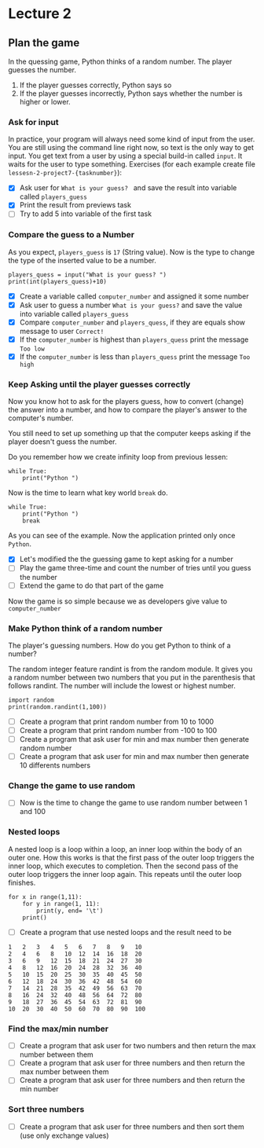 # Lecture 2
## Plan the game
In the quessing game, Python thinks of a random number. The player guesses the number.
1) If the player guesses correctly, Python says so
2) If the player guesses incorrectly, Python says whether the number is higher or lower.

### Ask for input
In practice, your program will always need some kind of input from the user.
You are still using the command line right now, so text is the only way to get input.
You get text from a user by using a special build-in called `input`. It waits 
for the user to type something.
Exercises (for each example create file `lessesn-2-project7-{tasknumber}`):
- [X] Ask user for `What is your guess? ` and save the result into variable called `players_guess`
- [X] Print the result from previews task 
- [ ] Try to add 5 into variable of the first task

### Compare the guess to a Number
As you expect, `players_guess` is `17` (String value). Now is the type to change the type
of the inserted value to be a number.
```python3
players_quess = input("What is your guess? ")
print(int(players_quess)+10)
```
- [X] Create a variable called `computer_number` and assigned it some number
- [X] Ask user to guess a number `What is your guess?` and save the value into variable called `players_guess`
- [X] Compare `computer_number` and `players_quess`, if they are equals show message to user `Correct!`
- [X] If the `computer_number` is highest than `players_quess` print the message `Too low`
- [X] If the `computer_number` is less than `players_quess` print the message `Too high`

### Keep Asking until the player guesses correctly
Now you know hot to ask for the players guess, how to convert (change) the answer into a number,
and how to compare the player's answer to the computer's number.

You still need to set up something up that the computer keeps asking if the player doesn't
guess the number.

Do you remember how we create infinity loop from previous lessen: 
```python3
while True:
    print("Python ")
```
Now is the time to learn what key world `break` do. 
```python3
while True:
    print("Python ")
    break
```
As you can see of the example. Now the application printed only once `Python`.
- [X] Let's modified the the guessing game to kept asking for a number
- [ ] Play the game three-time and count the number of tries until you guess the number
- [ ] Extend the game to do that part of the game

Now the game is so simple because we as developers give value to `computer_number`

### Make Python think of a random number
The player's guessing numbers. How do you get Python to think of a number?

The random integer feature randint is from the random module. It gives you a random number 
between two numbers that you put in the parenthesis that follows randint.
The number will include the lowest or highest number. 

```python3
import random
print(random.randint(1,100))
```

- [ ] Create a program that print random number from 10 to 1000
- [ ] Create a program that print random number from -100 to 100
- [ ] Create a program that ask user for min and max number then generate random number
- [ ] Create a program that ask user for min and max number then generate 10 differents numbers

### Change the game to use random
- [ ] Now is the time to change the game to use random number between 1 and 100

### Nested loops
A nested loop is a loop within a loop, an inner loop within the body of an outer one. 
How this works is that the first pass of the outer loop triggers the inner loop, which executes to completion. 
Then the second pass of the outer loop triggers the inner loop again. This repeats until the outer loop finishes.

```python3
for x in range(1,11):
    for y in range(1, 11):
        print(y, end= '\t')
    print()
```
- [ ] Create a program that use nested loops and the result need to be 
```
1	2	3	4	5	6	7	8	9	10	
2	4	6	8	10	12	14	16	18	20	
3	6	9	12	15	18	21	24	27	30	
4	8	12	16	20	24	28	32	36	40	
5	10	15	20	25	30	35	40	45	50	
6	12	18	24	30	36	42	48	54	60	
7	14	21	28	35	42	49	56	63	70	
8	16	24	32	40	48	56	64	72	80	
9	18	27	36	45	54	63	72	81	90	
10	20	30	40	50	60	70	80	90	100	
```

### Find the max/min number
- [ ] Create a program that ask user for two numbers and then return the max number between them
- [ ] Create a program that ask user for three numbers and then return the max number between them
- [ ] Create a program that ask user for three numbers and then return the min number

### Sort three numbers
- [ ] Create a program that ask user for three numbers and then sort them (use only exchange values)